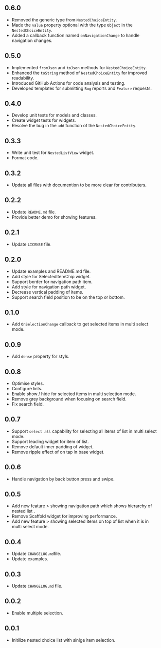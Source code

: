 ## 0.6.0

* Removed the generic type from `NestedChoiceEntity`.
* Made the `value` property optional with the type `Object` in the `NestedChoiceEntity`.
* Added a callback function named `onNavigationChange` to handle navigation changes.

## 0.5.0

* Implemented `fromJson` and `toJson` methods for `NestedChoiceEntity`.
* Enhanced the `toString` method of `NestedChoiceEntity` for improved readability.
* Introduced GitHub Actions for code analysis and testing.
* Developed templates for submitting `Bug` reports and `Feature` requests.

## 0.4.0

* Develop unit tests for models and classes.
* Create widget tests for widgets.
* Resolve the bug in the `add` function of the `NestedChoiceEntity`.

## 0.3.3

* Write unit test for `NestedListView` widget.
* Format code.

## 0.3.2

* Update all files with documention to be more clear for contributers.

## 0.2.2

* Update `README.md` file.
* Provide better demo for showing features.

## 0.2.1

* Update `LICENSE` file.

## 0.2.0
* Update examples and README.md file.
* Add style for SelectedItemChip widget.
* Support border for navigation path item.
* Add style for navigation path widget.
* Decrease vertical padding of items.
* Support search field position to be on the top or bottom.

## 0.1.0

* Add `OnSelectionChange` callback to get selected items in multi select mode.

## 0.0.9

* Add `dense` property for styls.

## 0.0.8

* Optimise styles.
* Configure lints.
* Enable show / hide for selected items in multi selection mode.
* Remove grey background when focusing on search field.
* Fix search field.

## 0.0.7

* Support `select all` capability for selecting all items of list in multi select mode.
* Support leading widget for item of list.
* Remove default inner padding of widget.
* Remove ripple effect of on tap in base widget.

## 0.0.6

* Handle navigation by back button press and swipe.

## 0.0.5

* Add new feature > showing navigation path which shows hierarchy of nested list .
* Remove Scaffold widget for improving performance.
* Add new feature > showing selected items on top of list when it is in multi select mode.

## 0.0.4

* Update `CHANGELOG.md`file.
* Update examples.

## 0.0.3

* Update `CHANGELOG.md` file.

## 0.0.2

* Enable multiple selection.

## 0.0.1

* Initilize nested choice list with sinlge item selection.
